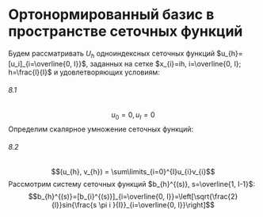 # Ортонормированный базис в пространстве сеточных функций
Будем рассматривать $U_h$ одноиндексных сеточных функций $u_{h}=[u_i]_{i=\overline{0, I}}$, заданных на сетке $x_{i}=ih, i=\overline{0, I}; h=\frac{l}{I}$ и удовлетворяющих условиям:
###### 8.1
$$u_{0}=0, u_{I}=0$$
Определим скалярное умножение сеточных функций:
###### 8.2
$$(u_{h}, v_{h}) = \sum\limits_{i=0}^{I}u_{i}v_{i}$$
Рассмотрим систему сеточных функций $b_{h}^{(s)}, s=\overline{1, I-1}$:
$$b_{h}^{(s)}=[b_{i}^{(s)}]_{i=\overline{0, I}}=\left[\sqrt{\frac{2}{l}}sin{\frac{s \pi i }{I}}_{i=\overline{0, I}}\right]$$